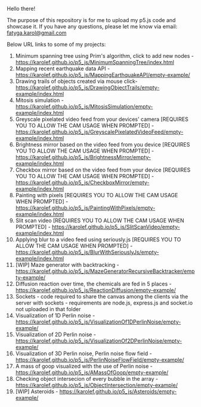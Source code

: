 Hello there!

The purpose of this repository is for me to upload my p5.js code and showcase it.
If you have any questions, please let me know via email: fatyga.karol@gmail.com

Below URL links to some of my projects:
1. Minimum spanning tree using Prim's algorithm, click to add new nodes - https://karolef.github.io/p5_js/MinimumSpanningTree/index.html
2. Mapping recent earthquake data API - https://karolef.github.io/p5_js/MappingEarthquakeAPI/empty-example/
3. Drawing trails of objects created via mouse click- https://karolef.github.io/p5_js/DrawingObjectTrails/empty-example/index.html
4. Mitosis simulation - https://karolef.github.io/p5_js/MitosisSimulation/empty-example/index.html
5. Greyscale pixelated video feed from your devices' camera [REQUIRES YOU TO ALLOW THE CAM USAGE WHEN PROMPTED] - https://karolef.github.io/p5_js/GreyscalePixelatedVideoFeed/empty-example/index.html
6. Brightness mirror based on the video feed from you device [REQUIRES YOU TO ALLOW THE CAM USAGE WHEN PROMPTED] - https://karolef.github.io/p5_js/BrightnessMirror/empty-example/index.html
7. Checkbox mirror based on the video feed from your device [REQUIRES YOU TO ALLOW THE CAM USAGE WHEN PROMPTED] - https://karolef.github.io/p5_js/CheckboxMirror/empty-example/index.html
8. Painting with pixels [REQUIRES YOU TO ALLOW THE CAM USAGE WHEN PROMPTED] - https://karolef.github.io/p5_js/PaintingWithPixels/empty-example/index.html
9. Slit scan video [REQUIRES YOU TO ALLOW THE CAM USAGE WHEN PROMPTED] - https://karolef.github.io/p5_js/SlitScanVideo/empty-example/index.html
10. Applying blur to a video feed using seriously.js [REQUIRES YOU TO ALLOW THE CAM USAGE WHEN PROMPTED] - https://karolef.github.io/p5_js/BlurWithSeriouslyJs/empty-example/index.html
11. [WIP] Maze generator with backtracking - https://karolef.github.io/p5_js/MazeGeneratorRecursiveBacktracker/empty-example/
12. Diffusion reaction over time, the chemicals are fed in 5 places - https://karolef.github.io/p5_js/ReactionDiffusion/empty-example/
13. Sockets - code required to share the canvas among the clients via the server with sockets - requirements are node.js, express.js and socket.io not uploaded in that folder
14. Visualization of 1D Perlin noise - https://karolef.github.io/p5_js/VisualizationOf1DPerlinNoise/empty-example/
15. Visualization of 2D Perlin noise - https://karolef.github.io/p5_js/VisualizationOf2DPerlinNoise/empty-example/
16. Visualization of 3D Perlin noise, Perlin noise flow field - https://karolef.github.io/p5_js/PerlinNoiseFlowField/empty-example/
17. A mass of goop visualized with the use of Perlin noise - https://karolef.github.io/p5_js/AMassOfGoop/empty-example/
18. Checking object intersecion of every bubble in the array - https://karolef.github.io/p5_js/ObjectIntersection/empty-example/
19. [WIP] Asteroids - https://karolef.github.io/p5_js/Asteroids/empty-example/

